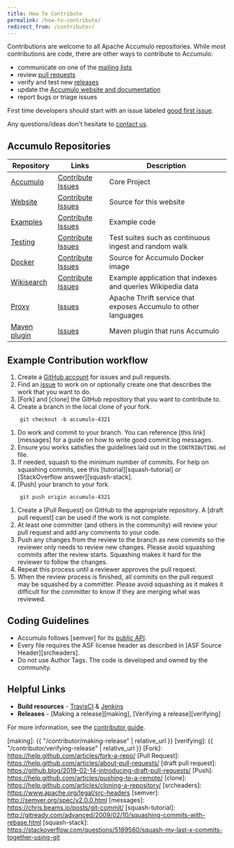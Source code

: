 ```yaml
---
title: How To Contribute
permalink: /how-to-contribute/
redirect_from: /contributor/
---
```


Contributions are welcome to all Apache Accumulo repositories. While most contributions are code,
there are other ways to contribute to Accumulo:

* communicate on one of the [mailing lists](/contact-us/#mailing-lists)
* review [pull requests](https://github.com/apache/accumulo/pulls)
* verify and test new [releases](/release/)
* update the [Accumulo website and documentation](https://github.com/apache/accumulo-website)
* report bugs or triage issues

First time developers should start with an issue labeled [good first issue][good-first-issue].

Any questions/ideas don't hesitate to [contact us][contact].

## Accumulo Repositories

| Repository         | Links                          | Description
| -------------------| ------------------------------ | -----------
| [Accumulo][a]      | [Contribute][ac] [Issues][ai]  | Core Project
| [Website][w]       | [Contribute][wc] [Issues][wi]  | Source for this website
| [Examples][e]      | [Contribute][ec] [Issues][ei]  | Example code
| [Testing][t]       | [Contribute][tc] [Issues][ti]  | Test suites such as continuous ingest and random walk
| [Docker][d]        | [Contribute][dc] [Issues][di]  | Source for Accumulo Docker image
| [Wikisearch][s]    | [Contribute][sc] [Issues][si]  | Example application that indexes and queries Wikipedia data
| [Proxy][p]         | [Issues][pi]                   | Apache Thrift service that exposes Accumulo to other languages
| [Maven plugin][m]  | [Issues][mi]                   | Maven plugin that runs Accumulo

## Example Contribution workflow

1. Create a [GitHub account][github-join] for issues and pull requests.
1. Find an [issue][good-first-issue] to work on or optionally create one that describes the work that you want to do.
1. [Fork] and [clone] the GitHub repository that you want to contribute to.
1. Create a branch in the local clone of your fork.
```
    git checkout -b accumulo-4321
```
1. Do work and commit to your branch. You can reference [this link][messages] for a guide on how to write good commit log messages.
1. Ensure you works satisfies the guidelines laid out in the `CONTRIBUTING.md` file.
1. If needed, squash to the minimum number of commits. For help on squashing commits, see this [tutorial][squash-tutorial] or [StackOverflow answer][squash-stack].
1. [Push] your branch to your fork.
```
    git push origin accumulo-4321
```
1. Create a [Pull Request] on GitHub to the appropriate repository. A [draft pull request] can be used if the work is not complete.
1. At least one committer (and others in the community) will review your pull request and add any comments to your code.
1. Push any changes from the review to the branch as new commits so the reviewer only needs to review new changes. Please avoid squashing commits after the review starts. Squashing makes it hard for the reviewer to follow the changes.
1. Repeat this process until a reviewer approves the pull request.
1. When the review process is finished, all commits on the pull request may be squashed by a committer. Please avoid squashing as it makes it difficult for the committer to know if they are merging what was reviewed.

## Coding Guidelines

* Accumulo follows [semver] for its [public API](/api/).
* Every file requires the ASF license header as described in [ASF Source Header][srcheaders].
* Do not use Author Tags. The code is developed and owned by the community.

## Helpful Links

* **Build resources** - [TravisCI] & [Jenkins][jenkins]
* **Releases** - [Making a release][making], [Verifying a release][verifying]

For more information, see the [contributor guide](/contributors-guide/).

[good-first-issue]: https://github.com/apache/accumulo/issues?q=is%3Aissue+is%3Aopen+label%3A%22good+first+issue%22
[contact]: /contact-us/
[a]: https://github.com/apache/accumulo
[ac]: https://github.com/apache/accumulo/blob/master/CONTRIBUTING.md
[ai]: https://github.com/apache/accumulo/issues
[w]: https://github.com/apache/accumulo-website
[wc]: https://github.com/apache/accumulo-website/blob/master/CONTRIBUTING.md
[wi]: https://github.com/apache/accumulo-website/issues
[e]: https://github.com/apache/accumulo-examples
[ec]: https://github.com/apache/accumulo-examples/blob/master/CONTRIBUTING.md
[ei]: https://github.com/apache/accumulo-examples/issues
[t]: https://github.com/apache/accumulo-testing
[tc]: https://github.com/apache/accumulo-testing/blob/master/CONTRIBUTING.md
[ti]: https://github.com/apache/accumulo-testing/issues
[d]: https://github.com/apache/accumulo-docker
[dc]: https://github.com/apache/accumulo-docker/blob/master/CONTRIBUTING.md
[di]: https://github.com/apache/accumulo-docker/issues
[s]: https://github.com/apache/accumulo-wikisearch
[sc]: https://github.com/apache/accumulo-wikisearch/blob/master/CONTRIBUTING.md
[si]: https://github.com/apache/accumulo-wikisearch/issues
[p]: https://github.com/apache/accumulo-proxy
[pi]: https://github.com/apache/accumulo-proxy/issues
[m]: https://github.com/apache/accumulo-maven-plugin
[mi]: https://github.com/apache/accumulo-maven-plugin/issues
[github-join]: https://github.com/join
[GitHub]: https://github.com/apache/accumulo/pulls
[Jenkins]: https://builds.apache.org/view/A/view/Accumulo
[TravisCI]: https://travis-ci.org/apache/accumulo
[making]: {{ "/contributor/making-release" | relative_url }}
[verifying]: {{ "/contributor/verifying-release" | relative_url }}
[Fork]: https://help.github.com/articles/fork-a-repo/
[Pull Request]: https://help.github.com/articles/about-pull-requests/
[draft pull request]: https://github.blog/2019-02-14-introducing-draft-pull-requests/
[Push]: https://help.github.com/articles/pushing-to-a-remote/
[clone]: https://help.github.com/articles/cloning-a-repository/
[srcheaders]: https://www.apache.org/legal/src-headers
[semver]: http://semver.org/spec/v2.0.0.html
[messages]: https://chris.beams.io/posts/git-commit/
[squash-tutorial]: http://gitready.com/advanced/2009/02/10/squashing-commits-with-rebase.html
[squash-stack]: https://stackoverflow.com/questions/5189560/squash-my-last-x-commits-together-using-git
